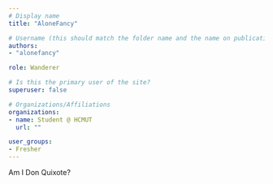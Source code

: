 ```yaml
---
# Display name
title: "AloneFancy"

# Username (this should match the folder name and the name on publications)
authors:
- "alonefancy"

role: Wanderer

# Is this the primary user of the site?
superuser: false

# Organizations/Affiliations
organizations:
- name: Student @ HCMUT
  url: ""

user_groups:
- Fresher
---
```

Am I Don Quixote?